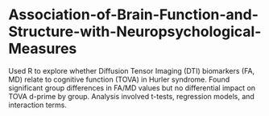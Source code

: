 # Association-of-Brain-Function-and-Structure-with-Neuropsychological-Measures
Used R to explore whether Diffusion Tensor Imaging (DTI) biomarkers (FA, MD) relate to cognitive function (TOVA) in Hurler syndrome. Found significant group differences in FA/MD values but no differential impact on TOVA d-prime by group. Analysis involved t-tests, regression models, and interaction terms.
